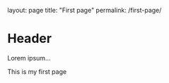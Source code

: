 layout: page
title: "First page"
permalink: /first-page/


# Header
Lorem ipsum...

This is my first page

